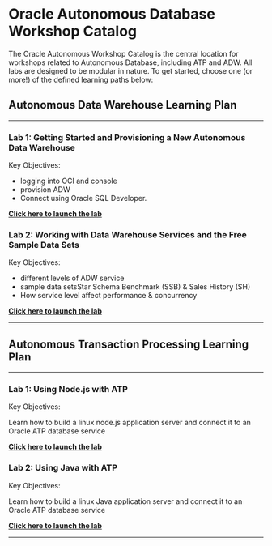 # Oracle Autonomous Database Workshop Catalog

The Oracle Autonomous Workshop Catalog is the central location for workshops related to Autonomous Database, including ATP and ADW.  All labs are designed to be modular in nature. To get started, choose one (or more!) of the defined learning paths below:

## Autonomous Data Warehouse Learning Plan

<hr/>

### Lab 1: Getting Started and Provisioning a New Autonomous Data Warehouse

Key Objectives:

- logging into OCI and console
- provision ADW
- Connect using Oracle SQL Developer.

**[Click here to launch the lab](https://oracle.github.io/learning-library/workshops/journey4-adwc/?page=LabGuide1.md)**


### Lab 2: Working with Data Warehouse Services and the Free Sample Data Sets

Key Objectives:

- different levels of ADW service
- sample data setsStar Schema Benchmark (SSB) & Sales History (SH)
- How service level affect performance & concurrency

**[Click here to launch the lab](https://oracle.github.io/learning-library/workshops/journey4-adwc/?page=LabGuide2.md)**

<hr/>

## Autonomous Transaction Processing Learning Plan

<hr/>

### Lab 1: Using Node.js with ATP

Key Objectives:

Learn how to build a linux node.js application server and connect it to an Oracle ATP database service

**[Click here to launch the lab](https://cloudsolutionhubs.github.io/autonomous-transaction-processing/workshops/autonomous-transaction-processing/LabGuide500Configurenode.jsAppWithATP.md)**


### Lab 2: Using Java with ATP

Key Objectives:

Learn how to build a linux Java application server and connect it to an Oracle ATP database service

**[Click here to launch the lab](https://cloudsolutionhubs.github.io/autonomous-transaction-processing/workshops/autonomous-transaction-processing/LabGuide600ConfigureJavaAppWithATP.md)**

<hr/>
